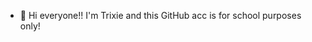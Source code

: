 - 👋 Hi everyone!! I'm Trixie and this GitHub acc is for school purposes only!





<!---
trixieromer08/trixieromer08 is a ✨ special ✨ repository because its `README.md` (this file) appears on your GitHub profile.
You can click the Preview link to take a look at your changes.
--->

